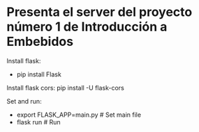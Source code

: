 # Presenta el server del proyecto número 1 de Introducción a Embebidos

Install flask:
- pip install Flask

Install flask cors:
pip install -U flask-cors

Set and run:
- export FLASK_APP=main.py 	# Set main file
- flask run 		   	# Run
